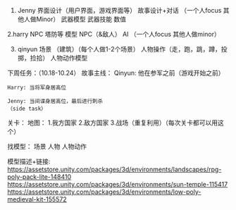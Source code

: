 1. Jenny
界面设计（用户界面，游戏界面等）
故事设计+对话 （一个人focus 其他人做Minor）
武器模型
武器技能
数值




2.harry
NPC 塔防等 模型
NPC（&敌人） AI （一个人focus 其他人做minor）

3. qinyun
场景 （建筑）（每个人做1-2个场景）
人物操作（走，跑，跳，蹲，投掷，捡拾）
人物动作模型



下周任务：（10.18-10.24）
故事主线：
	Qinyun: 他在参军之前（游戏开始之前）
	
	Harry: 当将军身居高位
	
	Jenny: 当间谍身居高位，最后进行刺杀
	（side task）

关卡：
地图：
1.我方国家
2.敌方国家
3.战场（重复利用）（每次关卡都可以用这个）

找模型：
	场景
	人物
人物动作


模型描述+链接:
https://assetstore.unity.com/packages/3d/environments/landscapes/rpg-poly-pack-lite-148410
https://assetstore.unity.com/packages/3d/environments/sun-temple-115417
https://assetstore.unity.com/packages/3d/environments/low-poly-medieval-kit-155572


